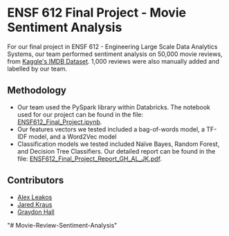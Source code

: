 # ENSF 612 Final Project - Movie Sentiment Analysis
For our final project in ENSF 612 - Engineering Large Scale Data Analytics Systems,
our team performed sentiment analysis on 50,000 movie reviews, from 
[Kaggle's IMDB Dataset](https://www.kaggle.com/lakshmi25npathi/sentiment-analysis-of-imdb-movie-reviews/data).
1,000 reviews were also manually added and labelled by our team.

## Methodology
* Our team used the PySpark library within Databricks. The notebook used for our project can be found in the file: [ENSF612_Final_Project.ipynb](ENSF612_Final_Project.ipynb).
* Our features vectors we tested included a bag-of-words model, a TF-IDF model, and a Word2Vec model 
* Classification models we tested included Naïve Bayes, Random Forest, and Decision Tree Classifiers.
Our detailed report can be found in the file: [ENSF612_Final_Project_Report_GH_AL_JK.pdf](ENSF612_Final_Project_Report_GH_AL_JK.pdf).
  
## Contributors
* [Alex Leakos](https://github.com/aleakos)
* [Jared Kraus](https://github.com/JaredKraus)
* [Graydon Hall](https://github.com/GraydonHall42)
  

"# Movie-Review-Sentiment-Analysis" 

